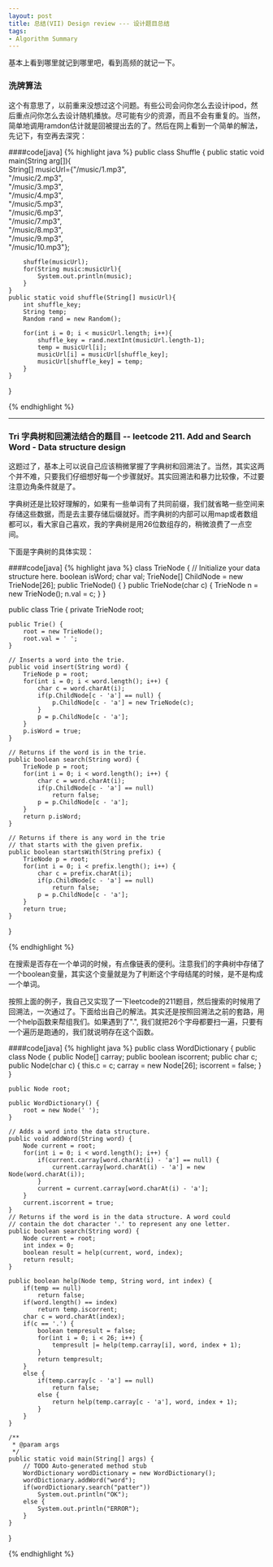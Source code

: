 ```yaml
---
layout: post
title: 总结(VII) Design review --- 设计题目总结
tags:
- Algorithm Summary
---
```

基本上看到哪里就记到哪里吧，看到高频的就记一下。

### 洗牌算法
这个有意思了，以前重来没想过这个问题。有些公司会问你怎么去设计ipod，然后重点问你怎么去设计随机播放。尽可能有少的资源，而且不会有重复的。当然，简单地调用ramdon估计就是回被提出去的了。然后在网上看到一个简单的解法，先记下，有空再去深究：

####code[java]
{% highlight java %}
public class Shuffle {
    public static void main(String arg[]){  
        String[] musicUrl={"/music/1.mp3",  
                "/music/2.mp3",  
                "/music/3.mp3",  
                "/music/4.mp3",  
                "/music/5.mp3",  
                "/music/6.mp3",  
                "/music/7.mp3",  
                "/music/8.mp3",  
                "/music/9.mp3",  
                "/music/10.mp3"};  
          
        shuffle(musicUrl);  
        for(String music:musicUrl){  
            System.out.println(music);  
        }  
    }  
    public static void shuffle(String[] musicUrl){  
        int shuffle_key;  
        String temp;  
        Random rand = new Random();  
          
        for(int i = 0; i < musicUrl.length; i++){  
            shuffle_key = rand.nextInt(musicUrl.length-1);  
            temp = musicUrl[i];  
            musicUrl[i] = musicUrl[shuffle_key];  
            musicUrl[shuffle_key] = temp;  
        }  
    }  
}

{% endhighlight %}

***

### Tri 字典树和回溯法结合的题目 -- leetcode 211. Add and Search Word - Data structure design

这题过了，基本上可以说自己应该稍微掌握了字典树和回溯法了。当然，其实这两个并不难，只要我们仔细想好每一个步骤就好。其实回溯法和暴力比较像，不过要注意边角条件就是了。

字典树还是比较好理解的，如果有一些单词有了共同前缀，我们就省略一些空间来存储这些数据，而是去主要存储后缀就好。而字典树的内部可以用map或者数组都可以，看大家自己喜欢，我的字典树是用26位数组存的，稍微浪费了一点空间。

下面是字典树的具体实现：

####code[java]
{% highlight java %}
class TrieNode {
    // Initialize your data structure here.
    boolean isWord;
    char val;
    TrieNode[] ChildNode = new TrieNode[26];
    public TrieNode() {
    }
    public TrieNode(char c) {
        TrieNode n = new TrieNode();
        n.val = c;
    }
}

public class Trie {
    private TrieNode root;

    public Trie() {
        root = new TrieNode();
        root.val = ' ';
    }

    // Inserts a word into the trie.
    public void insert(String word) {
        TrieNode p = root;
        for(int i = 0; i < word.length(); i++) {
            char c = word.charAt(i);
            if(p.ChildNode[c - 'a'] == null) {
                p.ChildNode[c - 'a'] = new TrieNode(c);
            }
            p = p.ChildNode[c - 'a'];
        }
        p.isWord = true;
    }

    // Returns if the word is in the trie.
    public boolean search(String word) {
        TrieNode p = root;
        for(int i = 0; i < word.length(); i++) {
            char c = word.charAt(i);
            if(p.ChildNode[c - 'a'] == null)
                return false;
            p = p.ChildNode[c - 'a'];
        }
        return p.isWord;
    }

    // Returns if there is any word in the trie
    // that starts with the given prefix.
    public boolean startsWith(String prefix) {
        TrieNode p = root;
        for(int i = 0; i < prefix.length(); i++) {
            char c = prefix.charAt(i);
            if(p.ChildNode[c - 'a'] == null)
                return false;
            p = p.ChildNode[c - 'a'];
        }
        return true;
    }
}

{% endhighlight %}

在搜索是否存在一个单词的时候，有点像链表的便利。注意我们的字典树中存储了一个boolean变量，其实这个变量就是为了判断这个字母结尾的时候，是不是构成一个单词。

按照上面的例子，我自己又实现了一下leetcode的211题目，然后搜索的时候用了回溯法，一次通过了。下面给出自己的解法。其实还是按照回溯法之前的套路，用一个help函数来帮组我们。如果遇到了".", 我们就把26个字母都要扫一遍，只要有一个遍历是跑通的，我们就说明存在这个函数。


####code[java]
{% highlight java %}
public class WordDictionary {
    public class Node {
        public Node[] carray;
        public boolean iscorrent;
        public char c;
        public Node(char c) {
            this.c = c;
            carray = new Node[26];
            iscorrent = false;
        }
    }
    
    public Node root;
    
    public WordDictionary() {
        root = new Node(' '); 
    }
    
    // Adds a word into the data structure.
    public void addWord(String word) {
        Node current = root;
        for(int i = 0; i < word.length(); i++) {
            if(current.carray[word.charAt(i) - 'a'] == null) {
                current.carray[word.charAt(i) - 'a'] = new Node(word.charAt(i));
            }
            current = current.carray[word.charAt(i) - 'a'];
        }
        current.iscorrent = true;
    }
    // Returns if the word is in the data structure. A word could
    // contain the dot character '.' to represent any one letter.
    public boolean search(String word) {
        Node current = root;
        int index = 0;
        boolean result = help(current, word, index);
        return result;
    }
    
    public boolean help(Node temp, String word, int index) {
        if(temp == null)
            return false;
        if(word.length() == index)
            return temp.iscorrent;
        char c = word.charAt(index);
        if(c == '.') {
            boolean tempresult = false;
            for(int i = 0; i < 26; i++) {
                tempresult |= help(temp.carray[i], word, index + 1);
            }
            return tempresult;
        }
        else {
            if(temp.carray[c - 'a'] == null)
                return false;
            else {
                return help(temp.carray[c - 'a'], word, index + 1);
            }
        }
    }
    
    /**
     * @param args
     */
    public static void main(String[] args) {
        // TODO Auto-generated method stub
        WordDictionary wordDictionary = new WordDictionary();
        wordDictionary.addWord("word");
        if(wordDictionary.search("patter"))
            System.out.println("OK");
        else {
            System.out.println("ERROR");
        }
    }

}

{% endhighlight %}

